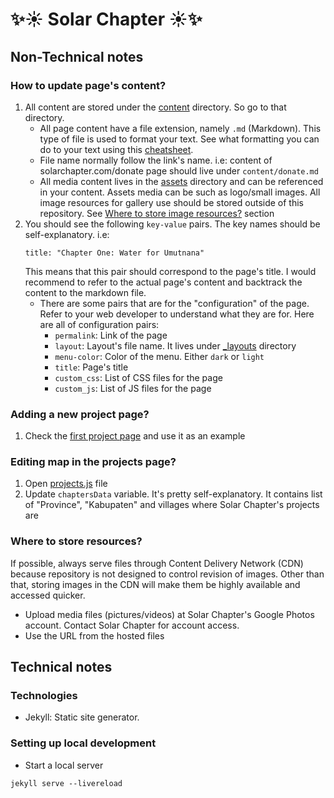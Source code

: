 ✨☀️ Solar Chapter ☀️✨
===

## Non-Technical notes
### How to update page's content?
1. All content are stored under the [content](content) directory. So go to that directory.
    - All page content have a file extension, namely `.md` (Markdown). This type of file is used to format your text. See what formatting you can do to your text using this [cheatsheet](https://www.markdownguide.org/cheat-sheet/).
    - File name normally follow the link's name. i.e: content of solarchapter.com/donate page should live under `content/donate.md`
    - All media content lives in the [assets](assets) directory and can be referenced in your content. Assets media can be such as logo/small images. All image resources for gallery use should be stored outside of this repository. See [Where to store image resources?](#where-to-store-image-resources) section
2. You should see the following `key-value` pairs. The key names should be self-explanatory.
    i.e:
    ```
    title: "Chapter One: Water for Umutnana"
    ```
    This means that this pair should correspond to the page's title. I would recommend to refer to the actual page's content and backtrack the content to the markdown file.
    - There are some pairs that are for the "configuration" of the page. Refer to your web developer to understand what they are for. Here are all of configuration pairs:
        - `permalink`: Link of the page
        - `layout`: Layout's file name. It lives under [_layouts](_layouts) directory
        - `menu-color`: Color of the menu. Either `dark` or `light`
        - `title`: Page's title
        - `custom_css`: List of CSS files for the page
        - `custom_js`: List of JS files for the page

### Adding a new project page?
1. Check the [first project page](content/projects/chapter-one-umutnana.md) and use it as an example

### Editing map in the projects page?
1. Open [projects.js](assets/js/projects.js#L1) file
2. Update `chaptersData` variable. It's pretty self-explanatory. It contains list of "Province", "Kabupaten" and villages where Solar Chapter's projects are

### <a id="where-to-store-image-resources"></a>Where to store resources?
If possible, always serve files through Content Delivery Network (CDN) because repository is not designed to control revision of images. Other than that, storing images in the CDN will make them be highly available and accessed quicker.
- Upload media files (pictures/videos) at Solar Chapter's Google Photos account. Contact Solar Chapter for account access.
- Use the URL from the hosted files

## Technical notes
### Technologies
- Jekyll: Static site generator.

### Setting up local development
- Start a local server
```
jekyll serve --livereload
```